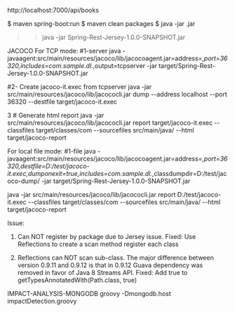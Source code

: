 http://localhost:7000/api/books

$ maven spring-boot:run
$ maven clean packages
$ java -jar <name>.jar
>> java -jar Spring-Rest-Jersey-1.0.0-SNAPSHOT.jar

JACOCO
For TCP mode:
#1-server
java -javaagent:src/main/resources/jacoco/lib/jacocoagent.jar=address=*,port=36320,includes=com.sample.dl.*,output=tcpserver -jar target/Spring-Rest-Jersey-1.0.0-SNAPSHOT.jar


#2- Create jacoco-it.exec from tcpserver
java -jar src/main/resources/jacoco/lib/jacococli.jar dump --address localhost --port 36320 --destfile target/jacoco-it.exec

3 # Generate html report
java -jar src/main/resources/jacoco/lib/jacococli.jar report target/jacoco-it.exec --classfiles target/classes/com --sourcefiles src/main/java/ --html target/jacoco-report

For local file mode:
#1-file
java -javaagent:src/main/resources/jacoco/lib/jacocoagent.jar=address=*,port=36320,destfile=D:/test/jacoco-it.exec,dumponexit=true,includes=com.sample.dl.*,classdumpdir=D:/test/jacoco-dump/ -jar target/Spring-Rest-Jersey-1.0.0-SNAPSHOT.jar


java -jar src/main/resources/jacoco/lib/jacococli.jar report D:/test/jacoco-it.exec --classfiles target/classes/com --sourcefiles src/main/java/ --html target/jacoco-report


Issue:
1. Can NOT register by package due to Jersey issue. 
    Fixed: Use Reflections to create a scan method register each class

2. Reflections can NOT scan sub-class.
    The major difference between version 0.9.11 and 0.9.12 is that in 0.9.12 Guava dependency was removed in favor of Java 8 Streams API.
    Fixed: Add true to getTypesAnnotatedWith(Path.class, true)


IMPACT-ANALYSIS-MONGODB
 groovy -Dmongodb.host impactDetection.groovy